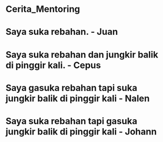 # Cerita_Mentoring

<h1> Saya suka rebahan. - Juan <h1>
<h1> Saya suka rebahan dan jungkir balik di pinggir kali. - Cepus <h1>
<h1> Saya gasuka rebahan tapi suka jungkir balik di pinggir kali - Nalen <h1>
<h1> Saya suka rebahan tapi gasuka jungkir balik di pinggir kali - Johann <h1>